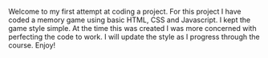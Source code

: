 Welcome to my first attempt at coding a project. For this project I have coded a memory game using basic HTML, CSS and Javascript. I kept the game style simple. At the time this was created I was more concerned with perfecting the code to work. I will update the style as I progress through the course. Enjoy!

